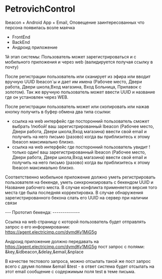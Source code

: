 # PetrovichControl
Ibeacon + Android App + Email, Оповещение заинтересованных что персона появилась возле маячка
+ FrontEnd
+ BackEnd
+ Андроид приложение

1й этап системы:
Пользователь может зарегистрироваться и с мобильного приложения и  через web (валидируется получая ссылку в почту)

После регистрации пользователь или сканирует из эфира или вводит вручную UUID Ibeacon`ы и дает им имена (Рабочее место, Двери работа, Двери школа,Вход 
магазина, Вход Больница, Прилавок с золотом). Так же вручную пользователь может ввести UUID и название где он установлен через WEB.

После регистрации  пользователь может или скопировать или нажав кнопку  получить в буфер обмена два типа ссылки:
  - ссылка на web интерфейс где посторонний пользователь сможет выбрать !любой! ваш зарегистрированный Ibeacon (Рабочее место, Двери работа, Двери школа,Вход магазина) ввести свой email и получить на него письмо (разово) когда вы приблизитесь к этому Ibeacon максимально близко.
  - ссылка на web интерфейс где посторонний пользователь  увидит !только один! ваш зарегистрированный Ibeacon (Рабочее место, Двери работа, Двери школа,Вход магазина) ввести свой email и получить на него письмо (разово) когда вы приблизитесь к этому Ibeacon максимально близко.

Соответственно мобильное приложение должно уметь регистрировать пользователя на бекенде, уметь синхронизировать с бекендом UUID и Название рабочего места. В случае конфликта применяется версия того места где была последняя корректировка.
В случае обнаружения зарегистрированного бекона слать его UUID на сервер при наличии связи 


--- Прототип бекенда: --------------

Ссылка на web страницу с которой пользователь будет отправлять запрос о его информировании: https://agent.electricimp.com/dymdKy1MiG5g

Андроид приложение должно передавать на https://agent.electricimp.com/dymdKy1MiG5g пост запрос с полями: &key,&idbeacon,&delay,&email,&nplace

В качестве тестового запроса, можно отсылать такой же пост запрос всего с двумя полями &email &test - в ответ система будет отсылать на этот email сообщение с содержимым поля test в теме письма.